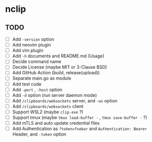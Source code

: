 # nclip

## TODO

- [ ] Add `-version` option
- [ ] Add neovim plugin
- [ ] Add vim plugin
- [ ] Add `-h` documents and README.md (Usage)
- [ ] Decide command name
- [ ] Decide License (maybe MIT or 3-Clause BSD)
- [ ] Add GitHub Action (build, release(upload))
- [ ] Separate main.go as module
- [ ] Add test code
- [ ] Add `-port` , `-host` option
- [ ] Add `-d` option (run server daemon mode)
- [ ] Add `/clipboards/websockets` server, and `-ws` option
- [ ] Add `/clipboards/websockets` client
- [ ] Support WSL2 (maybe `clip.exe` ?)
- [ ] Support tmux (maybe `tmux load-buffer -` , `tmux save-buffer -` ?)
- [ ] Add mTLS and auto update credential files
- [ ] Add Authentication as `?token=foobar` and `Authentication: Bearer` Header, and `-token` option
